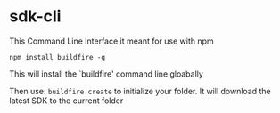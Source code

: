 # sdk-cli
This Command Line Interface it meant for use with npm

`npm install buildfire -g`

This will install the `buildfire' command line gloabally

Then use:
`buildfire create`
to initialize your folder. It will download the latest SDK to the current folder
